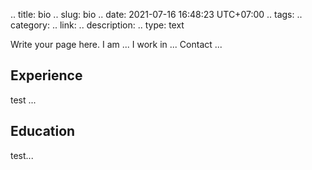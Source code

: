 .. title: bio
.. slug: bio
.. date: 2021-07-16 16:48:23 UTC+07:00
.. tags: 
.. category: 
.. link: 
.. description: 
.. type: text

Write your page here.
I am ...
I work in ...
Contact ...

## Experience
test ...
## Education
test...

